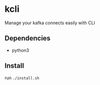 # kcli

Manage your kafka connects easily with CLI

## Dependencies

* python3


## Install

run `./install.sh`
